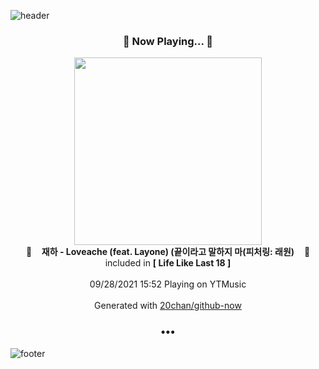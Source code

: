 ![header](https://capsule-render.vercel.app/api?type=wave&height=170&section=header&text=Hi.%20I'm%20SHIFT&fontColor=090707&fontAlignX=45&fontAlignY=65&fontSize=100)

<h3 align="center">🎵 Now Playing... 🎵</h3>
<p align="center">
  <a href="https://music.youtube.com/watch?v=W2rvTgygYqk">
    <img width="300" src="https://lh3.googleusercontent.com/UvLajZSCO_sk9m6VUOufTfnYynWdBwctT6ydHFei0iYa6y7lASUwgE4VouEzc4BCF7j5pN6SLFU2KJo8">
  </a>
  <br>
  🎵&nbsp&nbsp&nbsp <b>재하 - Loveache (feat. Layone) (끝이라고 말하지 마(피처링: 래원)</b> &nbsp&nbsp&nbsp🎵
  <br>
  included in <b>[ Life Like Last 18 ]</b>
  
  <br />
  <br />
  09/28/2021 15:52 Playing on YTMusic
  <br />
  <br />
  Generated with <a href="https://github.com/20chan/github-now">20chan/github-now</a>
</p>

<h3 align="center">•••</h3>

![footer](https://capsule-render.vercel.app/api?type=wave&height=150&section=footer)
